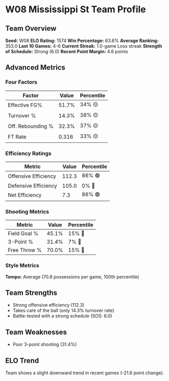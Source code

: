 # W08 Mississippi St Team Profile
## Team Overview
**Seed:** W08
**ELO Rating:** 1574
**Win Percentage:** 63.6%
**Average Ranking:** 353.0
**Last 10 Games:** 4-6
**Current Streak:** 1.0-game Loss streak
**Strength of Schedule:** Strong (6.0)
**Recent Point Margin:** 4.6 points

## Advanced Metrics
### Four Factors
| Factor | Value | Percentile |
|--------|-------|------------|
| Effective FG% | 51.7% | 34% 🟡 |
| Turnover % | 14.3% | 38% 🟡 |
| Off. Rebounding % | 32.3% | 37% 🟡 |
| FT Rate | 0.316 | 33% 🟡 |

### Efficiency Ratings
| Metric | Value | Percentile |
|--------|-------|------------|
| Offensive Efficiency | 112.3 | 86% 🟢 |
| Defensive Efficiency | 105.0 | 0% 🔴 |
| Net Efficiency | 7.3 | 86% 🟢 |

### Shooting Metrics
| Metric | Value | Percentile |
|--------|-------|------------|
| Field Goal % | 45.1% | 15% 🔴 |
| 3-Point % | 31.4% | 7% 🔴 |
| Free Throw % | 70.0% | 15% 🔴 |

### Style Metrics
**Tempo:** Average (70.8 possessions per game, 100th percentile)

## Team Strengths
* Strong offensive efficiency (112.3)
* Takes care of the ball (only 14.3% turnover rate)
* Battle-tested with a strong schedule (SOS: 6.0)

## Team Weaknesses
* Poor 3-point shooting (31.4%)

## ELO Trend
Team shows a slight downward trend in recent games (-21.6 point change).

